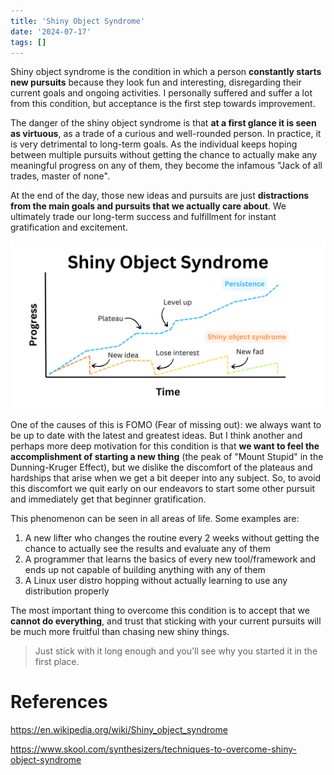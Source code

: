 ```yaml
---
title: 'Shiny Object Syndrome'
date: '2024-07-17'
tags: []
---
```


Shiny object syndrome is the condition in which a person **constantly starts new pursuits** because they look fun and interesting, disregarding their current goals and ongoing activities. I personally suffered and suffer a lot from this condition, but acceptance is the first step towards improvement.

The danger of the shiny object syndrome is that **at a first glance it is seen as virtuous**, as a trade of a curious and well-rounded person. In practice, it is very detrimental to long-term goals. As the individual keeps hoping between multiple pursuits without getting the chance to actually make any meaningful progress on any of them, they become the infamous "Jack of all trades, master of none". 

At the end of the day, those new ideas and pursuits are just **distractions from the main goals and pursuits that we actually care about**. We ultimately trade our long-term success and fulfillment for instant gratification and excitement.

![The shiny object syndrome effect on progress](image.png)

One of the causes of this is FOMO (Fear of missing out): we always want to be up to date with the latest and greatest ideas. But I think another and perhaps more deep motivation for this condition is that **we want to feel the accomplishment of starting a new thing** (the peak of "Mount Stupid" in the Dunning-Kruger Effect), but we dislike the discomfort of the plateaus and hardships that arise when we get a bit deeper into any subject. So, to avoid this discomfort we quit early on our endeavors to start some other pursuit and immediately get that beginner gratification.

This phenomenon can be seen in all areas of life. Some examples are:

1. A new lifter who changes the routine every 2 weeks without getting the chance to actually see the results and evaluate any of them
2. A programmer that learns the basics of every new tool/framework and ends up not capable of building anything with any of them
3. A Linux user distro hopping without actually learning to use any distribution properly

The most important thing to overcome this condition is to accept that we **cannot do everything**, and trust that sticking with your current pursuits will be much more fruitful than chasing new shiny things.

> Just stick with it long enough and you'll see why you started it in the first place.

# References

https://en.wikipedia.org/wiki/Shiny_object_syndrome

https://www.skool.com/synthesizers/techniques-to-overcome-shiny-object-syndrome
